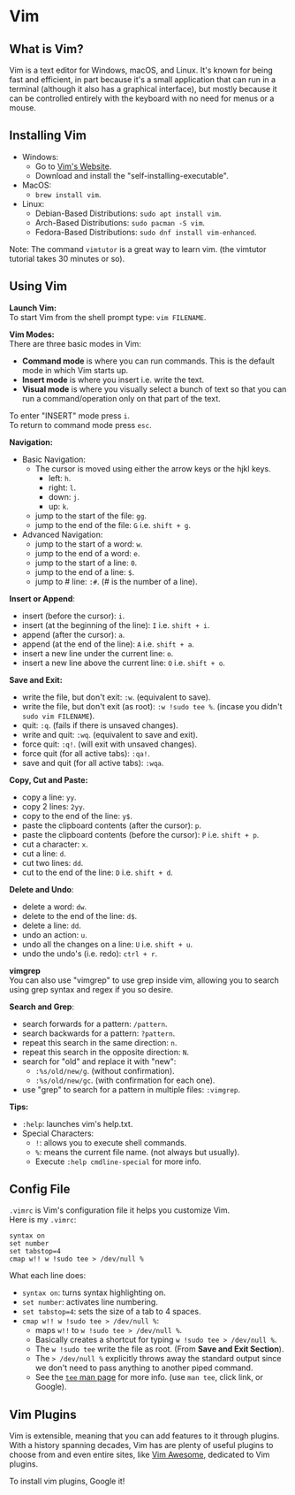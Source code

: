 # Vim
## What is Vim?
Vim is a text editor for Windows, macOS, and Linux. It's known for being fast and efficient, in part because it's a small application that can run in a terminal (although it also has a graphical interface), but mostly because it can be controlled entirely with the keyboard with no need for menus or a mouse.

## Installing Vim
- Windows:
	- Go to [Vim's Website](https://www.vim.org/download.php#pc).
	- Download and install the "self-installing-executable".
- MacOS:
	- `brew install vim`.
- Linux:
	- Debian-Based Distributions: `sudo apt install vim`.
	- Arch-Based Distributions: `sudo pacman -S vim`.
	- Fedora-Based Distributions: `sudo dnf install vim-enhanced`.

Note: The command `vimtutor` is a great way to learn vim. (the vimtutor tutorial takes 30 minutes or so).

## Using Vim
**Launch Vim:**<br>
To start Vim from the shell prompt type: `vim FILENAME`.

**Vim Modes:**<br>
There are three basic modes in Vim:
- **Command mode** is where you can run commands. This is the default mode in which Vim starts up.
- **Insert mode** is where you insert i.e. write the text.
- **Visual mode** is where you visually select a bunch of text so that you can run a command/operation only on that part of the text.

To enter "INSERT" mode press `i`.<br>
To return to command mode press `esc`.

**Navigation:**
- Basic Navigation:
	- The cursor is moved using either the arrow keys or the hjkl keys.
		- left: `h`.
		- right: `l`.
		- down: `j`.
		- up: `k`.
	- jump to the start of the file: `gg`.
	- jump to the end of the file: `G` i.e. `shift + g`.
- Advanced Navigation:
	- jump to the start of a word: `w`.
	- jump to the end of a word: `e`.
	- jump to the start of a line: `0`.
	- jump to the end of a line: `$`.
	- jump to # line: `:#`. (# is the number of a line).

**Insert or Append**:
- insert (before the cursor): `i`.
- insert (at the beginning of the line): `I` i.e. `shift + i`.
- append (after the cursor): `a`.
- append (at the end of the line): `A` i.e. `shift + a`.
- insert a new line under the current line: `o`.
- insert a new line above the current line: `O` i.e. `shift + o`.

**Save and Exit:**
- write the file, but don't exit: `:w`. (equivalent to save).
- write the file, but don't exit (as root): `:w !sudo tee %`. (incase you didn't `sudo vim FILENAME`).
- quit: `:q`. (fails if there is unsaved changes).
- write and quit: `:wq`. (equivalent to save and exit).
- force quit: `:q!`. (will exit with unsaved changes).
- force quit (for all active tabs): `:qa!`.
- save and quit (for all active tabs): `:wqa`.

**Copy, Cut and Paste:**
- copy a line: `yy`.
- copy 2 lines: `2yy`.
- copy to the end of the line: `y$`.
- paste the clipboard contents (after the cursor): `p`.
- paste the clipboard contents (before the cursor): `P` i.e. `shift + p`.
- cut a character: `x`.
- cut a line: `d`.
- cut two lines: `dd`.
- cut to the end of the line: `D` i.e. `shift + d`.

**Delete and Undo**:
- delete a word: `dw`.
- delete to the end of the line: `d$`.
- delete a line: `dd`.
- undo an action: `u`.
- undo all the changes on a line: `U` i.e. `shift + u`.
- undo the undo's (i.e. redo): `ctrl + r`.

**vimgrep**<br>
You can also use "vimgrep" to use grep inside vim, allowing you to search using grep syntax and regex if you so desire.

**Search and Grep**:
- search forwards for a pattern: `/pattern`.
- search backwards for a pattern: `?pattern`.
- repeat this search in the same direction: `n`.
- repeat this search in the opposite direction: `N`.
- search for "old" and replace it with "new":
	- `:%s/old/new/g`. (without confirmation).
	- `:%s/old/new/gc`. (with confirmation for each one).
- use "grep" to search for a pattern in multiple files: `:vimgrep`.

**Tips:**
- `:help`: launches vim's help.txt.
- Special Characters:
	- `!`: allows you to execute shell commands.
	- `%`: means the current file name. (not always but usually).
	- Execute `:help cmdline-special` for more info.

## Config File
`.vimrc` is Vim's configuration file it helps you customize Vim.<br>
Here is my `.vimrc`:
```vim
syntax on
set number
set tabstop=4
cmap w!! w !sudo tee > /dev/null %
```
What each line does:
- `syntax on`: turns syntax highlighting on.
- `set number`: activates line numbering.
- `set tabstop=4`: sets the size of a tab to 4 spaces.
- `cmap w!! w !sudo tee > /dev/null %`:
	- maps `w!!` to `w !sudo tee > /dev/null %`.
	- Basically creates a shortcut for typing `w !sudo tee > /dev/null %`.
	- The `w !sudo tee` write the file as root. (From **Save and Exit Section**).
	- The `> /dev/null %` explicitly throws away the standard output since we don't need to pass anything to another piped command.
	- See the [`tee` man page](http://ss64.com/bash/tee.html) for more info. (use `man tee`, click link, or Google).

## Vim Plugins
Vim is extensible, meaning that you can add features to it through plugins. With a history spanning decades, Vim has are plenty of useful plugins to choose from and even entire sites, like [Vim Awesome](https://vimawesome.com/), dedicated to Vim plugins.

To install vim plugins, Google it!
